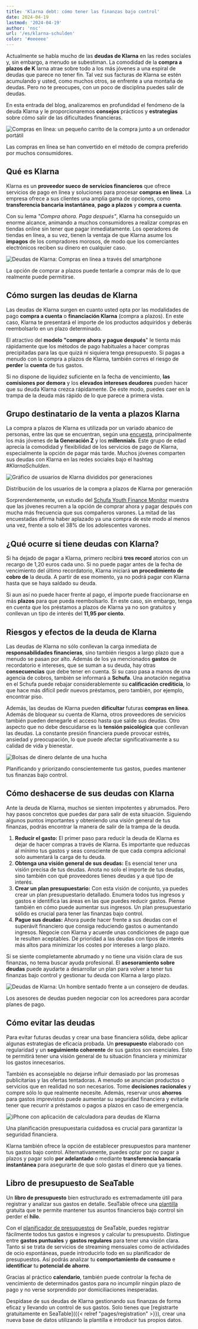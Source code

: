 ```yaml
---
title: 'Klarna debt: cómo tener las finanzas bajo control'
date: 2024-04-19
lastmod: '2024-04-19'
author: 'nsc'
url: '/es/klarna-schulden'
color: '#eeeeee'
---
```


Actualmente se habla mucho de las **deudas de Klarna** en las redes sociales y, sin embargo, a menudo se subestiman. La comodidad de la **compra a plazos de K** larna atrae sobre todo a los más jóvenes a una espiral de deudas que parece no tener fin. Tal vez sus facturas de Klarna se estén acumulando y usted, como muchos otros, se enfrente a una montaña de deudas. Pero no te preocupes, con un poco de disciplina puedes salir de deudas.

En esta entrada del blog, analizaremos en profundidad el fenómeno de la deuda Klarna y le proporcionaremos **consejos** prácticos y **estrategias** sobre cómo salir de las dificultades financieras.

![Compras en línea: un pequeño carrito de la compra junto a un ordenador portátil](images/pexels-karolina-grabowska-5632397-711x474.jpg)

Las compras en línea se han convertido en el método de compra preferido por muchos consumidores.

## Qué es Klarna

Klarna es un **proveedor sueco de servicios financieros** que ofrece servicios de pago en línea y soluciones para procesar **compras en línea**. La empresa ofrece a sus clientes una amplia gama de opciones, como **transferencia bancaria instantánea**, **pago a plazos** y **compra a cuenta**.

Con su lema _"Compra ahora. Paga después"_, Klarna ha conseguido un enorme alcance, animando a muchos consumidores a realizar compras en tiendas online sin tener que pagar inmediatamente. Los operadores de tiendas en línea, a su vez, tienen la ventaja de que Klarna asume los **impagos** de los compradores morosos, de modo que los comerciantes electrónicos reciben su dinero en cualquier caso.

![Deudas de Klarna: Compras en línea a través del smartphone](images/pexels-cottonbro-studio-5076511-711x474.jpg)

La opción de comprar a plazos puede tentarle a comprar más de lo que realmente puede permitirse.

## Cómo surgen las deudas de Klarna

Las deudas de Klarna surgen en cuanto usted opta por las modalidades de pago **compra a cuenta** o **financiación Klarna** (compra a plazos). En este caso, Klarna te presentará el importe de los productos adquiridos y deberás reembolsarlo en un plazo determinado.

El atractivo del **modelo "compre ahora y pague después**" le tienta más rápidamente que los métodos de pago habituales a hacer compras precipitadas para las que quizá ni siquiera tenga presupuesto. Si pagas a menudo con la compra a plazos de Klarna, también corres el riesgo de **perder** la **cuenta** de tus gastos.

Si no dispone de liquidez suficiente en la fecha de vencimiento, **las comisiones por demora** y los **elevados intereses deudores** pueden hacer que su deuda Klarna crezca rápidamente. De este modo, puedes caer en la trampa de la deuda más rápido de lo que parece a primera vista.

## Grupo destinatario de la venta a plazos Klarna

La compra a plazos de Klarna es utilizada por un variado abanico de personas, entre las que se encuentran, según una [encuesta](https://de.statista.com/infografik/29303/anteil-der-befragten-verschiedener-generationen-die-klarna-bnpl-nutzen/), principalmente los más jóvenes de **la Generación Z** y los **millennials**. Este grupo de edad aprecia la comodidad y flexibilidad de los servicios de pago de Klarna, especialmente la opción de pagar más tarde. Muchos jóvenes comparten sus deudas con Klarna en las redes sociales bajo el hashtag _#KlarnaSchulden_.

![Gráfico de usuarios de Klarna divididos por generaciones](images/Klarna-Schulden-711x533.png)

Distribución de los usuarios de la compra a plazos de Klarna por generación

Sorprendentemente, un estudio del [Schufa Youth Finance Monitor](https://www.schufa.de/themenportal/analyse-schufa-jugend-finanzmonitor-2022/) muestra que las jóvenes recurren a la opción de comprar ahora y pagar después con mucha más frecuencia que sus compañeros varones. La mitad de las encuestadas afirma haber aplazado ya una compra de este modo al menos una vez, frente a solo el 38% de los adolescentes varones.

## ¿Qué ocurre si tiene deudas con Klarna?

Si ha dejado de pagar a Klarna, primero recibirá **tres record** atorios con un recargo de 1,20 euros cada uno. Si no puede pagar antes de la fecha de vencimiento del último recordatorio, Klarna iniciará **un procedimiento de cobro de** la deuda. A partir de ese momento, ya no podrá pagar con Klarna hasta que se haya saldado su deuda.

Si aun así no puede hacer frente al pago, el importe puede fraccionarse en más **plazos** para que pueda reembolsarlo. En este caso, sin embargo, tenga en cuenta que los préstamos a plazos de Klarna ya no son gratuitos y conllevan un tipo de interés del **11,95 por ciento**.

## Riesgos y efectos de la deuda de Klarna

Las deudas de Klarna no sólo conllevan la carga inmediata de **responsabilidades financieras**, sino también riesgos a largo plazo que a menudo se pasan por alto. Además de los ya mencionados **gastos** de recordatorio e intereses, que se suman a su deuda, hay otras **consecuencias** que debe tener en cuenta. Si su caso pasa a manos de una agencia de cobros, también se informará a **Schufa**. Una anotación negativa en el Schufa puede rebajar considerablemente su **calificación crediticia**, lo que hace más difícil pedir nuevos préstamos, pero también, por ejemplo, encontrar piso.

Además, las deudas de Klarna pueden **dificultar** futuras **compras en línea**. Además de bloquear su cuenta de Klarna, otros proveedores de servicios también pueden denegarle el acceso hasta que salde sus deudas. Otro aspecto que no debe descuidarse es la **tensión psicológica** que conllevan las deudas. La constante presión financiera puede provocar estrés, ansiedad y preocupación, lo que puede afectar significativamente a su calidad de vida y bienestar.

![Bolsas de dinero delante de una hucha](images/pexels-katie-harp-12591342-711x472.jpg)

Planificando y priorizando conscientemente tus gastos, puedes mantener tus finanzas bajo control.

## Cómo deshacerse de sus deudas con Klarna

Ante la deuda de Klarna, muchos se sienten impotentes y abrumados. Pero hay pasos concretos que puedes dar para salir de esta situación. Siguiendo algunos puntos importantes y obteniendo una visión general de tus finanzas, podrás encontrar la manera de salir de la trampa de la deuda.

1. **Reducir el gasto:** El primer paso para reducir la deuda de Klarna es dejar de hacer compras a través de Klarna. Es importante que reduzcas al mínimo tus gastos y seas consciente de que cada compra adicional solo aumentará la carga de tu deuda.
2. **Obtenga una visión general de sus deudas:** Es esencial tener una visión precisa de tus deudas. Anota no solo el importe de tus deudas, sino también con qué proveedores tienes deudas y a qué tipo de interés.
3. **Crear un plan presupuestario:** Con esta visión de conjunto, ya puedes crear un plan presupuestario detallado. Enumera todos tus ingresos y gastos e identifica las áreas en las que puedes reducir gastos. Piense también en cómo puede aumentar sus ingresos. Un plan presupuestario sólido es crucial para tener las finanzas bajo control.
4. **Pague sus deudas:** Ahora puede hacer frente a sus deudas con el superávit financiero que consiga reduciendo gastos o aumentando ingresos. Negocie con Klarna y acuerde unas condiciones de pago que le resulten aceptables. Dé prioridad a las deudas con tipos de interés más altos para minimizar los costes por intereses a largo plazo.

Si se siente completamente abrumado y no tiene una visión clara de sus finanzas, no tema buscar ayuda profesional. El **asesoramiento sobre deudas** puede ayudarte a desarrollar un plan para volver a tener tus finanzas bajo control y gestionar tu deuda con Klarna a largo plazo.

![Deudas de Klarna: Un hombre sentado frente a un consejero de deudas.](images/pexels-rdne-stock-project-7821681-711x474.jpg)

Los asesores de deudas pueden negociar con los acreedores para acordar planes de pago.

## Cómo evitar las deudas

Para evitar futuras deudas y crear una base financiera sólida, debe aplicar algunas estrategias de eficacia probada. Un **presupuesto** elaborado con regularidad y un **seguimiento coherente** de sus gastos son esenciales. Esto te permitirá tener una visión general de tu situación financiera y minimizar los gastos innecesarios.

También es aconsejable no dejarse influir demasiado por las promesas publicitarias y las ofertas tentadoras. A menudo se anuncian productos o servicios que en realidad no son necesarios. Tome **decisiones racionales** y compre sólo lo que realmente necesite. Además, reservar unos **ahorros** para gastos imprevistos puede aumentar su seguridad financiera y evitarle tener que recurrir a préstamos o pagos a plazos en caso de emergencia.

![iPhone con aplicación de calculadora para deudas de Klarna](images/pexels-leeloo-the-first-8970691-711x508.jpg)

Una planificación presupuestaria cuidadosa es crucial para garantizar la seguridad financiera.

Klarna también ofrece la opción de establecer presupuestos para mantener tus gastos bajo control. Alternativamente, puedes optar por no pagar a plazos y pagar solo **por adelantado** o mediante **transferencia bancaria instantánea** para asegurarte de que solo gastas el dinero que ya tienes.

## Libro de presupuesto de SeaTable

Un **libro de presupuesto** bien estructurado es extremadamente útil para registrar y analizar sus gastos en detalle. SeaTable ofrece una [plantilla](https://seatable.io/es/vorlage/kqecvuxbrganzgw0w1skgq/) gratuita que te permite mantener tus asuntos financieros bajo control sin perder el **hilo**.

Con el [planificador de presupuestos](https://seatable.io/es/vorlage/kqecvuxbrganzgw0w1skgq/) de SeaTable, puedes registrar fácilmente todos tus gastos e ingresos y calcular tu presupuesto. Distingue entre **gastos puntuales** y **gastos regulares** para tener una visión clara. Tanto si se trata de servicios de streaming mensuales como de actividades de ocio espontáneas, puede introducirlo todo en su planificador de presupuestos. Así podrás analizar tu **comportamiento de consumo** e **identificar** tu **potencial de ahorro**.

Gracias al práctico **calendario**, también puede controlar la fecha de vencimiento de determinados gastos para no incumplir ningún plazo de pago y no verse sorprendido por domiciliaciones inesperadas.

Despídase de sus deudas de Klarna gestionando sus finanzas de forma eficaz y llevando un control de sus gastos. Solo tienes que [registrarte gratuitamente en SeaTable]({{< relref "pages/registration" >}}), crear una nueva base de datos utilizando la plantilla e introducir tus propios datos.

